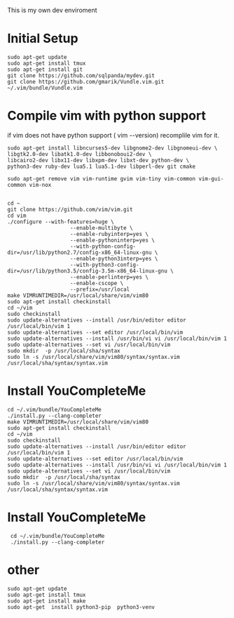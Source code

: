 This is my own dev enviroment

# Initial Setup
	sudo apt-get update
	sudo apt-get install tmux
	sudo apt-get install git
	git clone https://github.com/sqlpanda/mydev.git
	git clone https://github.com/gmarik/Vundle.vim.git ~/.vim/bundle/Vundle.vim

# Compile vim with python support
if vim does not have python support ( vim --version) recomplile vim for it.

	sudo apt-get install libncurses5-dev libgnome2-dev libgnomeui-dev \
	libgtk2.0-dev libatk1.0-dev libbonoboui2-dev \
	libcairo2-dev libx11-dev libxpm-dev libxt-dev python-dev \
	python3-dev ruby-dev lua5.1 lua5.1-dev libperl-dev git cmake
  
	sudo apt-get remove vim vim-runtime gvim vim-tiny vim-common vim-gui-common vim-nox


	cd ~
	git clone https://github.com/vim/vim.git
	cd vim
    ./configure --with-features=huge \
                        --enable-multibyte \
                        --enable-rubyinterp=yes \
                        --enable-pythoninterp=yes \
                        --with-python-config-dir=/usr/lib/python2.7/config-x86_64-linux-gnu \
                        --enable-python3interp=yes \
                        --with-python3-config-dir=/usr/lib/python3.5/config-3.5m-x86_64-linux-gnu \
                        --enable-perlinterp=yes \
                        --enable-cscope \
                        --prefix=/usr/local
    make VIMRUNTIMEDIR=/usr/local/share/vim/vim80
    sudo apt-get install checkinstall
    cd ~/vim
	sudo checkinstall
	sudo update-alternatives --install /usr/bin/editor editor /usr/local/bin/vim 1
	sudo update-alternatives --set editor /usr/local/bin/vim
	sudo update-alternatives --install /usr/bin/vi vi /usr/local/bin/vim 1
	sudo update-alternatives --set vi /usr/local/bin/vim
	sudo mkdir  -p /usr/local/sha/syntax
	sudo ln -s /usr/local/share/vim/vim80/syntax/syntax.vim /usr/local/sha/syntax/syntax.vim


# Install YouCompleteMe

	cd ~/.vim/bundle/YouCompleteMe
	./install.py --clang-completer
    make VIMRUNTIMEDIR=/usr/local/share/vim/vim80
    sudo apt-get install checkinstall
    cd ~/vim
    sudo checkinstall
	sudo update-alternatives --install /usr/bin/editor editor /usr/local/bin/vim 1
	sudo update-alternatives --set editor /usr/local/bin/vim
	sudo update-alternatives --install /usr/bin/vi vi /usr/local/bin/vim 1
	sudo update-alternatives --set vi /usr/local/bin/vim
	sudo mkdir  -p /usr/local/sha/syntax
	sudo ln -s /usr/local/share/vim/vim80/syntax/syntax.vim /usr/local/sha/syntax/syntax.vim


# Install YouCompleteMe
	
	 cd ~/.vim/bundle/YouCompleteMe
	 ./install.py --clang-completer

# other
	sudo apt-get update
	sudo apt-get install tmux
	sudo apt-get install make
	sudo apt-get  install python3-pip  python3-venv


